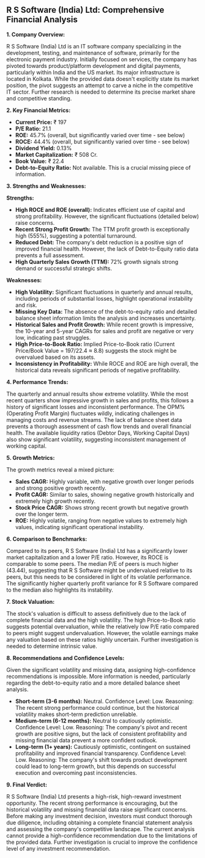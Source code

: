 ## R S Software (India) Ltd: Comprehensive Financial Analysis

**1. Company Overview:**

R S Software (India) Ltd is an IT software company specializing in the development, testing, and maintenance of software, primarily for the electronic payment industry.  Initially focused on services, the company has pivoted towards product/platform development and digital payments, particularly within India and the US market.  Its major infrastructure is located in Kolkata. While the provided data doesn't explicitly state its market position, the pivot suggests an attempt to carve a niche in the competitive IT sector.  Further research is needed to determine its precise market share and competitive standing.

**2. Key Financial Metrics:**

* **Current Price:** ₹ 197
* **P/E Ratio:** 21.1
* **ROE:** 45.7% (overall, but significantly varied over time - see below)
* **ROCE:** 44.4% (overall, but significantly varied over time - see below)
* **Dividend Yield:** 0.13%
* **Market Capitalization:** ₹ 508 Cr.
* **Book Value:** ₹ 22.4
* **Debt-to-Equity Ratio:** Not available.  This is a crucial missing piece of information.

**3. Strengths and Weaknesses:**

**Strengths:**

* **High ROCE and ROE (overall):**  Indicates efficient use of capital and strong profitability.  However, the significant fluctuations (detailed below) raise concerns.
* **Recent Strong Profit Growth:** The TTM profit growth is exceptionally high (555%), suggesting a potential turnaround.
* **Reduced Debt:** The company's debt reduction is a positive sign of improved financial health.  However, the lack of Debt-to-Equity ratio data prevents a full assessment.
* **High Quarterly Sales Growth (TTM):**  72% growth signals strong demand or successful strategic shifts.

**Weaknesses:**

* **High Volatility:** Significant fluctuations in quarterly and annual results, including periods of substantial losses, highlight operational instability and risk.
* **Missing Key Data:** The absence of the debt-to-equity ratio and detailed balance sheet information limits the analysis and increases uncertainty.
* **Historical Sales and Profit Growth:** While recent growth is impressive, the 10-year and 5-year CAGRs for sales and profit are negative or very low, indicating past struggles.
* **High Price-to-Book Ratio:** Implied Price-to-Book ratio (Current Price/Book Value = 197/22.4 ≈ 8.8) suggests the stock might be overvalued based on its assets.
* **Inconsistency in Profitability:** While ROCE and ROE are high overall, the historical data reveals significant periods of negative profitability.


**4. Performance Trends:**

The quarterly and annual results show extreme volatility.  While the most recent quarters show impressive growth in sales and profits, this follows a history of significant losses and inconsistent performance.  The OPM% (Operating Profit Margin) fluctuates wildly, indicating challenges in managing costs and revenue streams.  The lack of balance sheet data prevents a thorough assessment of cash flow trends and overall financial health.  The available liquidity ratios (Debtor Days, Working Capital Days) also show significant volatility, suggesting inconsistent management of working capital.

**5. Growth Metrics:**

The growth metrics reveal a mixed picture:

* **Sales CAGR:**  Highly variable, with negative growth over longer periods and strong positive growth recently.
* **Profit CAGR:** Similar to sales, showing negative growth historically and extremely high growth recently.
* **Stock Price CAGR:**  Shows strong recent growth but negative growth over the longer term.
* **ROE:**  Highly volatile, ranging from negative values to extremely high values, indicating significant operational instability.

**6. Comparison to Benchmarks:**

Compared to its peers, R S Software (India) Ltd has a significantly lower market capitalization and a lower P/E ratio.  However, its ROCE is comparable to some peers.  The median P/E of peers is much higher (43.44), suggesting that R S Software might be undervalued relative to its peers, but this needs to be considered in light of its volatile performance.  The significantly higher quarterly profit variance for R S Software compared to the median also highlights its instability.

**7. Stock Valuation:**

The stock's valuation is difficult to assess definitively due to the lack of complete financial data and the high volatility.  The high Price-to-Book ratio suggests potential overvaluation, while the relatively low P/E ratio compared to peers might suggest undervaluation.  However, the volatile earnings make any valuation based on these ratios highly uncertain.  Further investigation is needed to determine intrinsic value.

**8. Recommendations and Confidence Levels:**

Given the significant volatility and missing data, assigning high-confidence recommendations is impossible.  More information is needed, particularly regarding the debt-to-equity ratio and a more detailed balance sheet analysis.

* **Short-term (3-6 months):**  Neutral.  Confidence Level: Low.  Reasoning:  The recent strong performance could continue, but the historical volatility makes short-term prediction unreliable.
* **Medium-term (6-12 months):**  Neutral to cautiously optimistic. Confidence Level: Low. Reasoning:  The company's pivot and recent growth are positive signs, but the lack of consistent profitability and missing financial data prevent a more confident outlook.
* **Long-term (1+ years):**  Cautiously optimistic, contingent on sustained profitability and improved financial transparency. Confidence Level: Low. Reasoning:  The company's shift towards product development could lead to long-term growth, but this depends on successful execution and overcoming past inconsistencies.


**9. Final Verdict:**

R S Software (India) Ltd presents a high-risk, high-reward investment opportunity.  The recent strong performance is encouraging, but the historical volatility and missing financial data raise significant concerns.  Before making any investment decision, investors must conduct thorough due diligence, including obtaining a complete financial statement analysis and assessing the company's competitive landscape.  The current analysis cannot provide a high-confidence recommendation due to the limitations of the provided data.  Further investigation is crucial to improve the confidence level of any investment recommendation.
